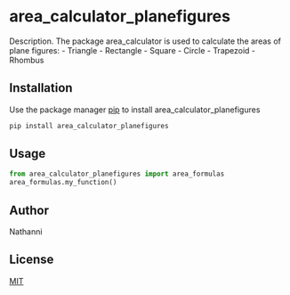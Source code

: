 # area_calculator_planefigures

Description. 
The package area_calculator is used to calculate the areas of plane figures:
	- Triangle 
	- Rectangle 
	- Square
	- Circle
	- Trapezoid 
	- Rhombus
	

## Installation

Use the package manager [pip](https://pip.pypa.io/en/stable/) to install area_calculator_planefigures

```bash
pip install area_calculator_planefigures
```

## Usage

```python
from area_calculator_planefigures import area_formulas
area_formulas.my_function()
```

## Author
Nathanni

## License
[MIT](https://choosealicense.com/licenses/mit/)